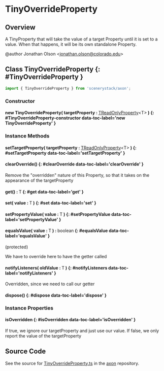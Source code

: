 # TinyOverrideProperty

## Overview

A TinyProperty that will take the value of a target Property until it is set to a value. When that happens, it will
be its own standalone Property.

@author Jonathan Olson &lt;jonathan.olson@colorado.edu&gt;

## Class TinyOverrideProperty {: #TinyOverrideProperty }


```js
import { TinyOverrideProperty } from 'scenerystack/axon';
```
### Constructor

#### new TinyOverrideProperty( targetProperty : <span style="font-weight: 400;">[TReadOnlyProperty](../axon/TReadOnlyProperty.md)&lt;T&gt;</span> ) {: #TinyOverrideProperty-constructor data-toc-label='new TinyOverrideProperty' }

### Instance Methods

#### setTargetProperty( targetProperty : <span style="font-weight: 400;">[TReadOnlyProperty](../axon/TReadOnlyProperty.md)&lt;T&gt;</span> ) {: #setTargetProperty data-toc-label='setTargetProperty' }

#### clearOverride() {: #clearOverride data-toc-label='clearOverride' }

Remove the "overridden" nature of this Property, so that it takes on the appearance of the targetProperty

#### get() : <span style="font-weight: 400;">T</span> {: #get data-toc-label='get' }

#### set( value : <span style="font-weight: 400;">T</span> ) {: #set data-toc-label='set' }

#### setPropertyValue( value : <span style="font-weight: 400;">T</span> ) {: #setPropertyValue data-toc-label='setPropertyValue' }

#### equalsValue( value : <span style="font-weight: 400;">T</span> ) : <span style="font-weight: 400;"><span style="color: hsla(calc(var(--md-hue) + 180deg),80%,40%,1);">boolean</span></span> {: #equalsValue data-toc-label='equalsValue' }

(protected)

We have to override here to have the getter called

#### notifyListeners( oldValue : <span style="font-weight: 400;">T</span> ) {: #notifyListeners data-toc-label='notifyListeners' }

Overridden, since we need to call our getter

#### dispose() {: #dispose data-toc-label='dispose' }

### Instance Properties

#### isOverridden {: #isOverridden data-toc-label='isOverridden' }

If true, we ignore our targetProperty and just use our value. If false, we only report the value of the
targetProperty



## Source Code

See the source for [TinyOverrideProperty.ts](https://github.com/phetsims/axon/blob/main/js/TinyOverrideProperty.ts) in the [axon](https://github.com/phetsims/axon) repository.

